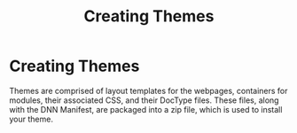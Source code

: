 ﻿---
uid: designers-extensions-overview
locale: en
title: Creating Themes
dnnversion: 09.02.00
---

# Creating Themes

Themes are comprised of layout templates for the webpages, containers for modules, their associated CSS, and their DocType files. These files, along with the DNN Manifest, are packaged into a zip file, which is used to install your theme.
